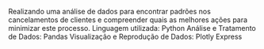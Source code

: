 Realizando uma análise de dados para encontrar padrões nos cancelamentos de clientes e compreender quais as melhores ações para minimizar este processo.
Linguagem utilizada: Python
Análise e Tratamento de Dados: Pandas
Visualização e Reprodução de Dados: Plotly Express

